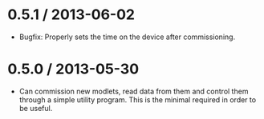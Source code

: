 0.5.1 / 2013-06-02
==================

 * Bugfix: Properly sets the time on the device after commissioning.

0.5.0 / 2013-05-30
==================

 * Can commission new modlets, read data from them and control them
   through a simple utility program. This is the minimal required in
   order to be useful.
